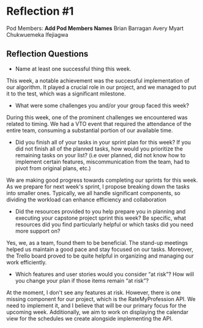 # Reflection #1

Pod Members: **Add Pod Members Names**
Brian Barragan 
Avery Myart
Chukwuemeka Ifejiagwa

## Reflection Questions

* Name at least one successful thing this week.

 This week, a notable achievement was the successful implementation of our algorithm. It played a crucial role in our project, and we managed to put it to the test, which was a significant milestone.

* What were some challenges you and/or your group faced this week?

During this week, one of the prominent challenges we encountered was related to timing. We had a VTO event that required the attendance of the entire team, consuming a substantial portion of our available time.

* Did you finish all of your tasks in your sprint plan for this week? If you did not finish all of the planned tasks, how would you prioritize the remaining tasks on your list?  (i.e over planned, did not know how to implement certain features, miscommunication from the team, had to pivot from original plans, etc.)

 We are making good progress towards completing our sprints for this week. As we prepare for next week's sprint, I propose breaking down the tasks into smaller ones. Typically, we all handle significant components, so dividing the workload can enhance efficiency and collaboration

* Did the resources provided to you help prepare you in planning and executing your capstone project sprint this week? Be specific, what resources did you find particularly helpful or which tasks did you need more support on?

 Yes, we, as a team, found them to be beneficial. The stand-up meetings helped us maintain a good pace and stay focused on our tasks. Moreover, the Trello board proved to be quite helpful in organizing and managing our work efficiently.

* Which features and user stories would you consider “at risk”? How will you change your plan if those items remain “at risk”?

At the moment, I don't see any features at risk. However, there is one missing component for our project, which is the RateMyProfession API. We need to implement it, and I believe that will be our primary focus for the upcoming week. Additionally, we aim to work on displaying the calendar view for the schedules we create alongside implementing the API.
